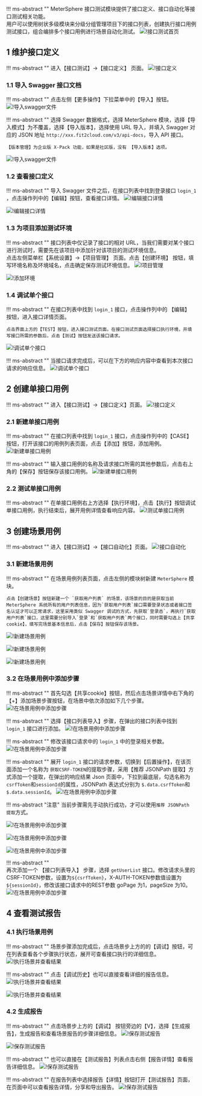 !!! ms-abstract ""
    MeterSphere 接口测试模块提供了接口定义、接口自动化等接口测试相关功能。<br>
    用户可以使用树状多级模块来分级分组管理项目下的接口列表，创建执行接口用例测试接口，组合编排多个接口用例进行场景自动化测试。
![!接口测试首页](../img/quick_start/api/接口测试首页.png)

## 1 维护接口定义
!!! ms-abstract ""
    进入【接口测试】->【接口定义】 页面。
![!接口定义](../img/quick_start/api/接口定义.png)

### 1.1 导入 Swagger 接口文档
!!! ms-abstract ""
    点击左侧【更多操作】下拉菜单中的【导入】按钮。
![!导入swagger文件](../img/quick_start/api/导入swagger文件1.png)

!!! ms-abstract ""
    选择 Swagger 数据格式，选择 MeterSphere 模块，选择【导入模式】为不覆盖，选择【导入版本】，选择使用 URL 导入，并填入 Swagger 对应的 JSON 地址 `http://xxx.fit2cloud.com/v3/api-docs`，导入 API 接口。

    【版本管理】为企业版 X-Pack 功能，如果是社区版，没有 【导入版本】选项。 
![!导入swagger文件](../img/quick_start/api/导入swagger文件2.png)

### 1.2 查看接口定义
!!! ms-abstract ""
    导入 Swagger 文件之后，在接口列表中找到登录接口 `login_1` ，点击操作列中的【编辑】按钮，查看接口详情。
![!编辑接口详情](../img/quick_start/api/编辑接口详情1.png)

![!编辑接口详情](../img/quick_start/api/编辑接口详情2.png)

### 1.3 为项目添加测试环境
!!! ms-abstract ""
    接口列表中仅记录了接口的相对 URL，当我们需要对某个接口进行测试时，需要先在该项目中添加针对该项目的测试环境信息。<br>
    点击左侧菜单栏【系统设置】->【项目管理】 页面。点击【创建环境】 按钮，填写环境名称及环境域名，点击确定保存测试环境信息。
![!项目管理](../img/quick_start/api/环境管理.png)

![!添加环境](../img/quick_start/api/添加环境2.png)

### 1.4 调试单个接口
!!! ms-abstract ""
    在接口列表中找到 `login_1` 接口，点击操作列中的 【编辑】 按钮，进入接口详情页面。

    点击界面上方的【TEST】按钮，进入接口测试页面。在接口测试页面选择接口执行环境，并填写接口所需的参数后，点击【测试】按钮发送该接口请求。
![!调试单个接口](../img/quick_start/api/调试单个接口2.png)

!!! ms-abstract ""
    当接口请求完成后，可以在下方的响应内容中查看到本次接口请求的响应信息。
![!调试单个接口](../img/quick_start/api/调试单个接口3.png)

## 2 创建单接口用例
!!! ms-abstract ""
    进入【接口测试】->【接口定义】页面。
![!接口定义](../img/quick_start/api/接口定义.png)

### 2.1 新建单接口用例
!!! ms-abstract ""
    在接口列表中找到 `login_1` 接口，点击操作列中的【CASE】按钮，打开该接口的用例列表页面，点击【添加】按钮，添加用例。
![!新建单接口用例](../img/quick_start/api/新建单接口用例1.png)

!!! ms-abstract ""
    输入接口用例的名称及请求接口所需的其他参数后，点击右上角的【保存】按钮保存该接口用例。
![!新建单接口用例](../img/quick_start/api/新建单接口用例3.png)

### 2.2 测试单接口用例
!!! ms-abstract ""
    在单接口用例右上方选择【执行环境】，点击【执行】按钮调试单接口用例，执行结束后，展开用例详情查看响应内容。
![!测试单接口用例](../img/quick_start/api/测试单接口用例1.png)

## 3 创建场景用例
!!! ms-abstract ""
    进入【接口测试】->【接口自动化】页面。
![!接口自动化](../img/quick_start/api/接口自动化.png)

### 3.1 新建场景用例
!!! ms-abstract ""
    在场景用例列表页面，点击左侧的模块树新建 `MeterSphere` 模块。

    点击【创建场景】按钮新建一个 `获取用户列表` 的场景，该场景的目的是获取当前 MeterSphere 系统所有的用户列表信息，因为`获取用户列表`接口需要登录状态或者接口签名认证才可以正常请求，这里采用类似 Swagger 调试的方式，先获取`登录态`，再执行`获取用户列表`接口，这里需要分别导入`登录`和`获取用户列表`两个接口，同时需要勾选上【共享cookie】，填写完场景基本信息后，点击【保存】按钮保存该场景。
![!新建场景用例](../img/quick_start/api/新建场景用例1.png)

![!新建场景用例](../img/quick_start/api/接口自动化.png)

![!新建场景用例](../img/quick_start/api/新建场景用例3.png)

### 3.2 在场景用例中添加步骤
!!! ms-abstract ""
    首先勾选【共享cookie】按钮，然后点击场景详情中右下角的【+】添加场景步骤按钮，在场景中依次添加如下几个步骤。
![!在场景用例中添加步骤](../img/quick_start/api/在场景用例中添加步骤1.png)

!!! ms-abstract ""
    选择【接口列表导入】步骤，在弹出的接口列表中找到 `login_1` 接口进行添加。
![!在场景用例中添加步骤](../img/quick_start/api/在场景用例中添加步骤2.png)

!!! ms-abstract ""
    修改该接口请求中的 `login_1` 中的登录相关参数。
![!在场景用例中添加步骤](../img/quick_start/api/在场景用例中添加步骤3.png)

!!! ms-abstract ""
    展开 `login_1` 接口的请求参数，切换到【后置操作】，在该页面添加一个名称为 `获取CSRF-TOKEN`的提取步骤，采用【推荐 JSONPath 提取】方式添加一个提取，在弹出的响应结果 Json 页面中，下拉到最底层，勾选名称为`csrfToken`和`sessionId`的属性，JSONPath 表达式分别为 `$.data.csrfToken`和`$.data.sessionId`。
![!在场景用例中添加步骤](../img/quick_start/api/在场景用例中添加步骤4.png)

!!! ms-abstract "注意"
    当前步骤需先手动执行成功，才可以使用`推荐 JSONPath 提取`方式。

![!在场景用例中添加步骤](../img/quick_start/api/在场景用例中添加步骤5.png)

![!在场景用例中添加步骤](../img/quick_start/api/在场景用例中添加步骤6.png)

![!在场景用例中添加步骤](../img/quick_start/api/在场景用例中添加步骤7.png)

!!! ms-abstract ""   
    再次添加一个 【接口列表导入】 步骤，选择 `getUserList` 接口。修改请求头里的CSRF-TOKEN参数，设置为`${csrfToken}`，X-AUTH-TOKEN参数值设置为`${sessionId}`，修改该接口请求中的REST参数 goPage 为1，pageSize 为10。
![!在场景用例中添加步骤](../img/quick_start/api/在场景用例中添加步骤8.png)

## 4 查看测试报告
### 4.1 执行场景用例
!!! ms-abstract ""
    场景步骤添加完成后，点击场景步上方的的【调试】按钮，可在列表查看各个步骤执行状态，展开可查看接口执行的详细信息。
![!执行场景并查看结果](../img/quick_start/api/调试场景1.png)

!!! ms-abstract ""
    点击【调试历史】也可以直接查看详细的报告信息。
![!执行场景并查看结果](../img/quick_start/api/调试场景2.png)

![!执行场景并查看结果](../img/quick_start/api/调试场景3.png)

### 4.2 生成报告
!!! ms-abstract ""
    点击场景步上方的【调试】 按钮旁边的【V】，选择【生成报告】，生成报告和查看场景报告的步骤详细信息。
![!保存测试报告](../img/quick_start/api/生成报告1.png)

![!保存测试报告](../img/quick_start/api/生成报告2.png)

!!! ms-abstract ""
    也可以直接在【测试报告】列表点击右侧【报告详情】查看报告详细信息。
![!保存测试报告](../img/quick_start/api/生成报告3.png)

!!! ms-abstract ""
    在报告列表中选择报告【详情】按钮打开【测试报告】页面，在页面中可以查看报告详情，分享和导出报告。
![!保存测试报告](../img/quick_start/api/生成报告4.png)
